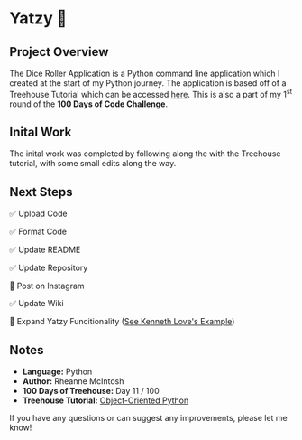 # Yatzy :game_die:

## Project Overview
The Dice Roller Application is a Python command line application which I created at the start of my Python journey. The application is based off of a Treehouse Tutorial which can be accessed [here](https://teamtreehouse.com/library/project-breakdown). This is also a part of my 1<sup>st</sup> round of the **100 Days of Code Challenge**.

## Inital Work
The inital work was completed by following along the with the Treehouse tutorial, with some small edits along the way.

## Next Steps
:white_check_mark: Upload Code

:white_check_mark: Format Code

:white_check_mark: Update README

:white_check_mark: Update Repository

:black_square_button: Post on Instagram

:white_check_mark: Update Wiki

:black_square_button: Expand Yatzy Funcitionality ([See Kenneth Love's Example](https://github.com/kennethlove/yatzy))

## Notes
- **Language:** Python
- **Author:** Rheanne McIntosh
- **100 Days of Treehouse:** Day 11 / 100
- **Treehouse Tutorial:** [Object-Oriented Python](https://teamtreehouse.com/library/objectoriented-python-2)

If you have any questions or can suggest any improvements, please let me know!
